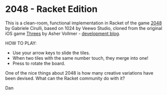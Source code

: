 2048 - Racket Edition
=====================

This is a clean-room, functional implementation in Racket of the game [2048](http://gabrielecirulli.github.io/2048/) 
by Gabriele Cirulli, based on 1024 by Veewo Studio, cloned from the original iOS game
[Threes](https://itunes.apple.com/us/app/threes!/id779157948?mt=8) by Asher Vollmer - 
[development blog](http://asherv.com/threes/threemails/).

HOW TO PLAY: 
* Use your arrow keys to slide the tiles. 
* When two tiles with the same number touch, they merge into one!
* Press <space> to rotate the board.

One of the nice things about 2048 is how many creative variations have been devised. What can the Racket community do with it?

Dan


